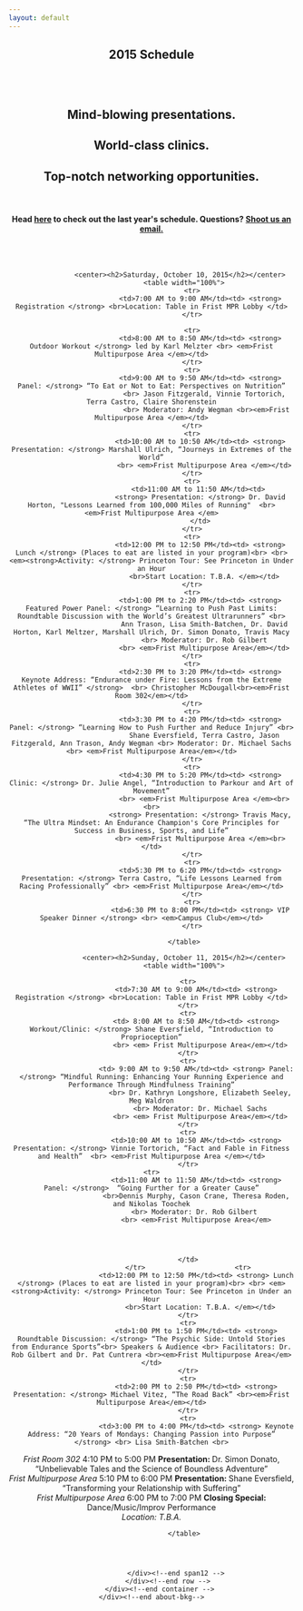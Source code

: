 ```yaml
---
layout: default
---
```


<style>
    table {
        font-size:18px;
        margin-top:30px;
        margin-bottom:30px;
        color:#000;
    }

    table td {
        padding:10px;
        border:2px solid #DDD;
        line-height:1.6em;
    }

    table tr td:first-child {
        width:30%;
    }

</style>

<section class="slice color1">
    <div class="about-bkg mutualWrap">
        <div class="container">
            <div class="row">
                <div class="span12">
                  <center>
                  <center>
                    <h1 class="section-title">2015 Schedule</h1><br /><br />
                    <h2>Mind-blowing presentations.</h2>
                    <h2>World-class clinics.</h2>
                    <h2>Top-notch networking opportunities.</h2>
                    <br>
                    <h4> Head <a href="http://elevateendurance.org/schedule2014">here</a> to check out the last year's schedule. Questions? <a href="mailto:ness@teamu.org">Shoot us an email.</a></h4>
                </center>
<br>
                    <br>

                  <center><h2>Saturday, October 10, 2015</h2></center>
                    <table width="100%">
                        <tr>
                            <td>7:00 AM to 9:00 AM</td><td> <strong> Registration </strong> <br>Location: Table in Frist MPR Lobby </td>
                        </tr>

                        <tr>
                            <td>8:00 AM to 8:50 AM</td><td> <strong> Outdoor Workout </strong> led by Karl Melzter <br> <em>Frist Multipurpose Area </em></td>
                        </tr>
                        <tr>
                            <td>9:00 AM to 9:50 AM</td><td> <strong> Panel: </strong> “To Eat or Not to Eat: Perspectives on Nutrition”
                              <br> Jason Fitzgerald, Vinnie Tortorich, Terra Castro, Claire Shorenstein
                               <br> Moderator: Andy Wegman <br><em>Frist Multipurpose Area </em></td>
                        </tr>
                        <tr>
                            <td>10:00 AM to 10:50 AM</td><td> <strong> Presentation: </strong> Marshall Ulrich, “Journeys in Extremes of the World”
                              <br> <em>Frist Multipurpose Area </em></td>
                        </tr>
                        <tr>
                            <td>11:00 AM to 11:50 AM</td><td> 
                            <strong> Presentation: </strong> Dr. David Horton, "Lessons Learned from 100,000 Miles of Running"  <br> <em>Frist Multipurpose Area </em>
                            </td>
                        </tr>
                        <tr>
                            <td>12:00 PM to 12:50 PM</td><td> <strong> Lunch </strong> (Places to eat are listed in your program)<br> <br> <em><strong>Activity: </strong> Princeton Tour: See Princeton in Under an Hour
                              <br>Start Location: T.B.A. </em></td>
                        </tr>
                        <tr>
                            <td>1:00 PM to 2:20 PM</td><td> <strong> Featured Power Panel: </strong> “Learning to Push Past Limits: Roundtable Discussion with the World’s Greatest Ultrarunners” <br>
                              Ann Trason, Lisa Smith-Batchen, Dr. David Horton, Karl Meltzer, Marshall Ulrich, Dr. Simon Donato, Travis Macy
                              <br> Moderator: Dr. Rob Gilbert
                              <br> <em>Frist Multipurpose Area</em></td>
                        </tr>
                        <tr>
                            <td>2:30 PM to 3:20 PM</td><td> <strong> Keynote Address: “Endurance under Fire: Lessons from the Extreme Athletes of WWII” </strong>  <br> Christopher McDougall<br><em>Frist Room 302</em></td>
                        </tr>
                        <tr>
                            <td>3:30 PM to 4:20 PM</td><td> <strong> Panel: </strong> “Learning How to Push Further and Reduce Injury” <br>
                              Shane Eversfield, Terra Castro, Jason Fitzgerald, Ann Trason, Andy Wegman <br> Moderator: Dr. Michael Sachs <br> <em>Frist Multipurpose Area</em></td>
                        </tr>
                        <tr>
                            <td>4:30 PM to 5:20 PM</td><td> <strong> Clinic: </strong> Dr. Julie Angel, “Introduction to Parkour and Art of Movement”
                              <br> <em>Frist Multipurpose Area </em><br><br>
                            <strong> Presentation: </strong> Travis Macy, “The Ultra Mindset: An Endurance Champion's Core Principles for Success in Business, Sports, and Life”
                            <br> <em>Frist Multipurpose Area </em><br></td>
                        </tr>
                        <tr>
                            <td>5:30 PM to 6:20 PM</td><td> <strong> Presentation: </strong> Terra Castro, “Life Lessons Learned from Racing Professionally” <br> <em>Frist Multipurpose Area</em></td>
                        </tr>
                        <tr>
                            <td>6:30 PM to 8:00 PM</td><td> <strong> VIP Speaker Dinner </strong> <br> <em>Campus Club</em></td>
                        </tr>

                    </table>

                    <center><h2>Sunday, October 11, 2015</h2></center>
                    <table width="100%">

                      <tr>
                          <td>7:30 AM to 9:00 AM</td><td> <strong> Registration </strong> <br>Location: Table in Frist MPR Lobby </td>
                      </tr>
                      <tr>
                          <td> 8:00 AM to 8:50 AM</td><td> <strong> Workout/Clinic: </strong> Shane Eversfield, “Introduction to Proprioception”
                            <br> <em> Frist Multipurpose Area</em></td>
                      </tr>
                      <tr>
                          <td> 9:00 AM to 9:50 AM</td><td> <strong> Panel: </strong> “Mindful Running: Enhancing Your Running Experience and Performance Through Mindfulness Training”
                            <br> Dr. Kathryn Longshore, Elizabeth Seeley, Meg Waldron
                            <br> Moderator: Dr. Michael Sachs
                            <br> <em> Frist Multipurpose Area</em></td>
                      </tr>
                      <tr>
                          <td>10:00 AM to 10:50 AM</td><td> <strong> Presentation: </strong> Vinnie Tortorich, “Fact and Fable in Fitness and Health”  <br> <em>Frist Multipurpose Area </em></td>
                      </tr>
    <tr>
                          <td>11:00 AM to 11:50 AM</td><td> <strong> Panel: </strong>  “Going Further for a Greater Cause”
                          <br>Dennis Murphy, Cason Crane, Theresa Roden, and Nikolas Toochek
                          <br> Moderator: Dr. Rob Gilbert 
                          <br> <em>Frist Multipurpose Area</em>

                          
                          
                          
                      </td>
                      </tr>                      <tr>
                          <td>12:00 PM to 12:50 PM</td><td> <strong> Lunch </strong> (Places to eat are listed in your program)<br> <br> <em><strong>Activity: </strong> Princeton Tour: See Princeton in Under an Hour
                            <br>Start Location: T.B.A. </em></td>
                      </tr>
                      <tr>
                          <td>1:00 PM to 1:50 PM</td><td> <strong> Roundtable Discussion: </strong> “The Psychic Side: Untold Stories from Endurance Sports”<br> Speakers & Audience <br> Facilitators: Dr. Rob Gilbert and Dr. Pat Cuntrera <br><em>Frist Multipurpose Area</em></td>
                      </tr>
                      <tr>
                          <td>2:00 PM to 2:50 PM</td><td> <strong> Presentation: </strong> Michael Vitez, “The Road Back” <br><em>Frist Multipurpose Area</em></td>
                      </tr>
                      <tr>
                          <td>3:00 PM to 4:00 PM</td><td> <strong> Keynote Address: “20 Years of Mondays: Changing Passion into Purpose” </strong> <br> Lisa Smith-Batchen <br>
<em>Frist Room 302</em></td>
                      </tr>
                      <tr>
                          <td>4:10 PM to 5:00 PM</td><td> <strong> Presentation: </strong> Dr. Simon Donato, “Unbelievable Tales and the Science of Boundless Adventure”<br> <em>Frist Multipurpose Area</em></td>
                      </tr>
                      <tr>
                          <td>5:10 PM to 6:00 PM</td><td> <strong> Presentation: </strong>Shane Eversfield, “Transforming your Relationship with Suffering”
 <br> <em>Frist Multipurpose Area</em></td>
                      </tr>
                      <tr>
                          <td>6:00 PM to 7:00 PM</td><td> <strong> Closing Special: </strong>  Dance/Music/Improv Performance <br><em>Location: T.B.A.</em></td>
                      </tr>
                      
                    </table>


          

                </div><!--end span12 -->
            </div><!--end row -->
        </div><!--end container -->
    </div><!--end about-bkg-->
</section><!--end about-->
